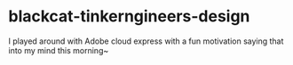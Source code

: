 # blackcat-tinkerngineers-design
I played around with Adobe cloud express with a fun motivation saying that into my mind this morning~ 
